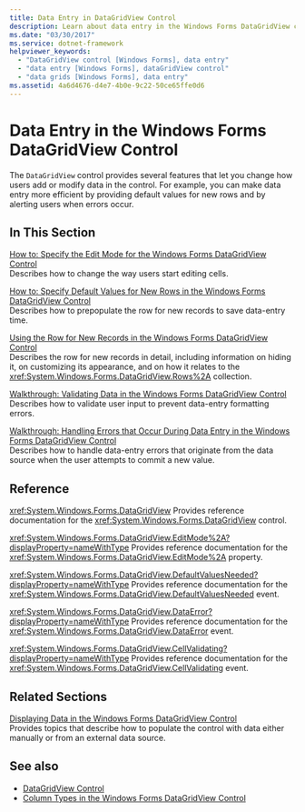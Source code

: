 ```yaml
---
title: Data Entry in DataGridView Control
description: Learn about data entry in the Windows Forms DataGridView control, which provides several features that let you change how users add or modify data in the control.
ms.date: "03/30/2017"
ms.service: dotnet-framework
helpviewer_keywords:
  - "DataGridView control [Windows Forms], data entry"
  - "data entry [Windows Forms], dataGridView control"
  - "data grids [Windows Forms], data entry"
ms.assetid: 4a6d4676-d4e7-4b0e-9c22-50ce65ffe0d6
---
```

# Data Entry in the Windows Forms DataGridView Control

The `DataGridView` control provides several features that let you change how users add or modify data in the control. For example, you can make data entry more efficient by providing default values for new rows and by alerting users when errors occur.

## In This Section

[How to: Specify the Edit Mode for the Windows Forms DataGridView Control](how-to-specify-the-edit-mode-for-the-windows-forms-datagridview-control.md)\
Describes how to change the way users start editing cells.

[How to: Specify Default Values for New Rows in the Windows Forms DataGridView Control](specify-default-values-for-new-rows-in-the-datagrid.md)\
Describes how to prepopulate the row for new records to save data-entry time.

[Using the Row for New Records in the Windows Forms DataGridView Control](using-the-row-for-new-records-in-the-windows-forms-datagridview-control.md)\
Describes the row for new records in detail, including information on hiding it, on customizing its appearance, and on how it relates to the <xref:System.Windows.Forms.DataGridView.Rows%2A> collection.

[Walkthrough: Validating Data in the Windows Forms DataGridView Control](walkthrough-validating-data-in-the-windows-forms-datagridview-control.md)\
Describes how to validate user input to prevent data-entry formatting errors.

[Walkthrough: Handling Errors that Occur During Data Entry in the Windows Forms DataGridView Control](handling-errors-that-occur-during-data-entry-in-the-datagrid.md)\
Describes how to handle data-entry errors that originate from the data source when the user attempts to commit a new value.

## Reference

<xref:System.Windows.Forms.DataGridView>
Provides reference documentation for the <xref:System.Windows.Forms.DataGridView> control.

<xref:System.Windows.Forms.DataGridView.EditMode%2A?displayProperty=nameWithType>
Provides reference documentation for the <xref:System.Windows.Forms.DataGridView.EditMode%2A> property.

<xref:System.Windows.Forms.DataGridView.DefaultValuesNeeded?displayProperty=nameWithType>
Provides reference documentation for the <xref:System.Windows.Forms.DataGridView.DefaultValuesNeeded> event.

<xref:System.Windows.Forms.DataGridView.DataError?displayProperty=nameWithType>
Provides reference documentation for the <xref:System.Windows.Forms.DataGridView.DataError> event.

<xref:System.Windows.Forms.DataGridView.CellValidating?displayProperty=nameWithType>
Provides reference documentation for the <xref:System.Windows.Forms.DataGridView.CellValidating> event.

## Related Sections

[Displaying Data in the Windows Forms DataGridView Control](displaying-data-in-the-windows-forms-datagridview-control.md)\
Provides topics that describe how to populate the control with data either manually or from an external data source.

## See also

- [DataGridView Control](datagridview-control-windows-forms.md)
- [Column Types in the Windows Forms DataGridView Control](column-types-in-the-windows-forms-datagridview-control.md)
